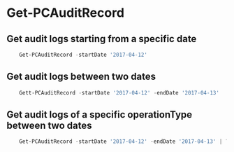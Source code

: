 # Get-PCAuditRecord #

## Get audit logs starting from a specific date ##

```powershell
    Get-PCAuditRecord -startDate '2017-04-12'
```

## Get audit logs between two dates ##

```powershell
    Gett-PCAuditRecord -startDate '2017-04-12' -endDate '2017-04-13'
```

## Get audit logs of a specific operationType between two dates ##

```powershell
    Get-PCAuditRecord -startDate '2017-04-12' -endDate '2017-04-13' | ? operationType -EQ 'delete_customer_user'
```
